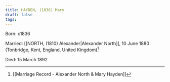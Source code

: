 ```yaml
---
title: HAYDEN, (1836) Mary
draft: false
tags:
---
```

Born: c1836

Married: [[NORTH, (1810) Alexander|Alexander North]], 10 June 1880 (Tonbridge, Kent, England, United Kingdom)[^1]

Died: 15 March 1892

[^1]: [[Marriage Record - Alexander North & Mary Hayden]]
